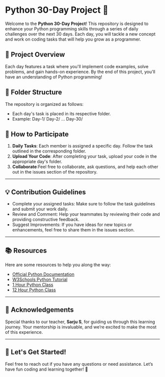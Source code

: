 # Python 30-Day Project 🚀  

Welcome to the **Python 30-Day Project**! This repository is designed to enhance your Python programming skills through a series of daily challenges over the next 30 days. Each day, you will tackle a new concept and work on coding tasks that will help you grow as a programmer.  


## 🌟 Project Overview  
Each day features a task where you'll implement code examples, solve problems, and gain hands-on experience. By the end of this project, you'll have an understanding of Python programming!


## 📁 Folder Structure  
The repository is organized as follows:  
- Each day's task is placed in its respective folder.  
- Example:  Day-1/ Day-2/ ... Day-30/


## 📅 How to Participate  
1. **Daily Tasks**: Each member is assigned a specific day. Follow the task outlined in the corresponding folder. 
2. **Upload Your Code**: After completing your task, upload your code in the appropriate day's folder.  
3. **Collaborate**:Feel free to collaborate, ask questions, and help each other out in the issues section of the repository.

---

## 💡 Contribution Guidelines  
- Complete your assigned tasks: Make sure to follow the task guidelines and submit your work daily.
- Review and Comment: Help your teammates by reviewing their code and providing constructive feedback.
- Suggest Improvements: If you have ideas for new topics or enhancements, feel free to share them in the issues section.

---

## 📚 Resources  
Here are some resources to help you along the way:  
- [Official Python Documentation](https://docs.python.org/)  
- [W3Schools Python Tutorial](https://www.w3schools.com/python/)  
- [1 Hour Python Class](https://www.youtube.com/watch?v=8KCuHHeC_M0)   
- [12 Hour Python Class](https://www.youtube.com/watch?v=ix9cRaBkVe0)   

---

## 🤝 Acknowledgements  
Special thanks to our teacher, **Sarju S**, for guiding us through this learning journey. Your mentorship is invaluable, and we’re excited to make the most of this experience.  

---

## 🚀 Let's Get Started!  
Feel free to reach out if you have any questions or need assistance. Let’s have fun coding and learning together! 🎉  
